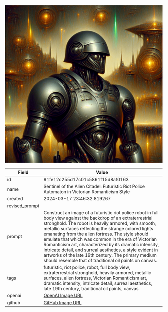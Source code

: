 

![data.id](./91fe12c255d17c01c5861f15d8af0163.jpg)

| Field          | Value                                                                                                                     |
|----------------|---------------------------------------------------------------------------------------------------------------------------|
| id             | 91fe12c255d17c01c5861f15d8af0163                                                                                                             |
| name           | Sentinel of the Alien Citadel: Futuristic Riot Police Automaton in Victorian Romanticism Style                                                                                                       |
| created        | 2024-03-17 23:46:32.819267                                                                                                        |
| revised_prompt |                                                                                                 |
| prompt         | Construct an image of a futuristic riot police robot in full body view against the backdrop of an extraterrestrial stronghold. The robot is heavily armored, with smooth, metallic surfaces reflecting the strange colored lights emanating from the alien fortress. The style should emulate that which was common in the era of Victorian Romanticism art, characterized by its dramatic intensity, intricate detail, and surreal aesthetics, a style evident in artworks of the late 19th century. The primary medium should resemble that of traditional oil paints on canvas.                                                                                                         |
| tags           | futuristic, riot police, robot, full body view, extraterrestrial stronghold, heavily armored, metallic surfaces, alien fortress, Victorian Romanticism art, dramatic intensity, intricate detail, surreal aesthetics, late 19th century, traditional oil paints, canvas                                                                                              |
| openai         | [OpenAI Image URL](https://oaidalleapiprodscus.blob.core.windows.net/private/org-TZj0gKpq3CiXdXNznVOkBYav/user-t5KW5S6yYiCS0u4yDWasqnEP/img-rdiDsutBPFsbr6IesPj0LwYR.png?st=2024-03-17T22%3A46%3A28Z&se=2024-03-18T00%3A46%3A28Z&sp=r&sv=2021-08-06&sr=b&rscd=inline&rsct=image/png&skoid=6aaadede-4fb3-4698-a8f6-684d7786b067&sktid=a48cca56-e6da-484e-a814-9c849652bcb3&skt=2024-03-17T22%3A47%3A54Z&ske=2024-03-18T22%3A47%3A54Z&sks=b&skv=2021-08-06&sig=9ewHcXsOrNJ4GDriiOqw/EtnrhNminZW4pRas8anlbQ%3D)                                                                                |
| github         | [GitHub Image URL](https://github.com/Caneta-Silva/cyber-tomorrow/blob/main/images/91fe12c255d17c01c5861f15d8af0163/91fe12c255d17c01c5861f15d8af0163.jpg)                                                                                |
